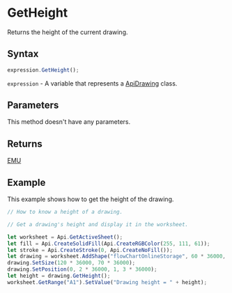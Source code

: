 # GetHeight

Returns the height of the current drawing.

## Syntax

```javascript
expression.GetHeight();
```

`expression` - A variable that represents a [ApiDrawing](../ApiDrawing.md) class.

## Parameters

This method doesn't have any parameters.

## Returns

[EMU](../../Enumeration/EMU.md)

## Example

This example shows how to get the height of the drawing.

```javascript editor-xlsx
// How to know a height of a drawing.

// Get a drawing's height and display it in the worksheet.

let worksheet = Api.GetActiveSheet();
let fill = Api.CreateSolidFill(Api.CreateRGBColor(255, 111, 61));
let stroke = Api.CreateStroke(0, Api.CreateNoFill());
let drawing = worksheet.AddShape("flowChartOnlineStorage", 60 * 36000, 35 * 36000, fill, stroke, 0, 2 * 36000, 0, 3 * 36000);
drawing.SetSize(120 * 36000, 70 * 36000);
drawing.SetPosition(0, 2 * 36000, 1, 3 * 36000);
let height = drawing.GetHeight();
worksheet.GetRange("A1").SetValue("Drawing height = " + height);
```
